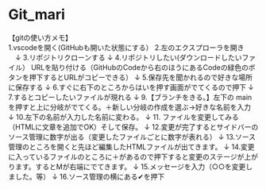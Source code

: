 # Git_mari

【gitの使い方メモ】<br>
1.vscodeを開く(GitHubも開いた状態にする）
2.左のエクスプローラを開き
　↓
3.リポジトリクローンする
 ↓
4.リポジトリしたい(ダウンロードしたいファイル） URLを貼り付ける（GitHubのCodeから右のほうにあるCodeの緑色のボタンを押下するとURLがコピーできる）
 ↓
5.保存先を聞かれるので好きな場所に保存する
 ↓
6.すぐに右下のところからはいを押す画面がでてくるので押下
 ↓
7.するとコピーしたいファイルが現れる
 ↓
9.【ブランチをきる。】左下の mainを押すと上に分岐がでてくる。＋新しい分岐の作成を選ぶ→好きな名前を入力
 ↓
10.左下の名前が入力した名前に変わる。
 ↓
11. ファイルを変更してみる（HTMLに文章を追加でOK）そして保存。
 ↓
12.変更が完了するとサイドバーのソース管理に数字が出る（変更したファイルごとに数字が表れる）
 ↓
13.ソース管理のところを開くと先ほど編集したHTMLファイルが出てきます。
 ↓
14.変更に入っているファイルのところに＋があるので押下すると変更のステージが上がります。するとMが右端にでてきます。
 ↓
15.メッセージを入力（○○を変更しました。等）
 ↓
 16.ソース管理の横にある✔を押下
 
